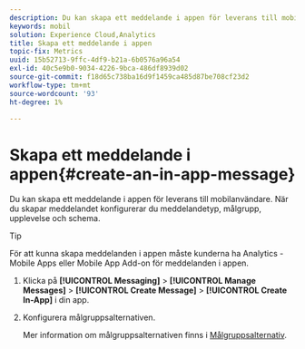 ```yaml
---
description: Du kan skapa ett meddelande i appen för leverans till mobilanvändare. När du skapar meddelandet konfigurerar du meddelandetyp, målgrupp, upplevelse och schema.
keywords: mobil
solution: Experience Cloud,Analytics
title: Skapa ett meddelande i appen
topic-fix: Metrics
uuid: 15b52713-9ffc-4df9-b21a-6b0576a96a54
exl-id: 40c5e9b0-9034-4226-9bca-486df8939d02
source-git-commit: f18d65c738ba16d9f1459ca485d87be708cf23d2
workflow-type: tm+mt
source-wordcount: '93'
ht-degree: 1%

---
```


# Skapa ett meddelande i appen{#create-an-in-app-message}

Du kan skapa ett meddelande i appen för leverans till mobilanvändare. När du skapar meddelandet konfigurerar du meddelandetyp, målgrupp, upplevelse och schema.

>[!TIP]
>
>För att kunna skapa meddelanden i appen måste kunderna ha Analytics - Mobile Apps eller Mobile App Add-on för meddelanden i appen.

1. Klicka på **[!UICONTROL Messaging]** > **[!UICONTROL Manage Messages]** > **[!UICONTROL Create Message]** > **[!UICONTROL Create In-App]** i din app.
1. Konfigurera målgruppsalternativen.

   Mer information om målgruppsalternativen finns i [Målgruppsalternativ](/help/using/in-app-messaging/t-in-app-message/c-audience-in-app-message.md).
